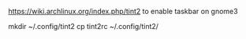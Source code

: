 https://wiki.archlinux.org/index.php/tint2
to enable taskbar on gnome3

mkdir ~/.config/tint2
cp tint2rc ~/.config/tint2/
